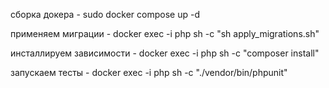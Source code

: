 сборка докера - sudo docker compose up -d

применяем миграции - docker exec -i php sh -c "sh apply_migrations.sh"

инсталлируем зависимости - docker exec -i php sh -c "composer install"

запускаем тесты - docker exec -i php sh -c "./vendor/bin/phpunit"

